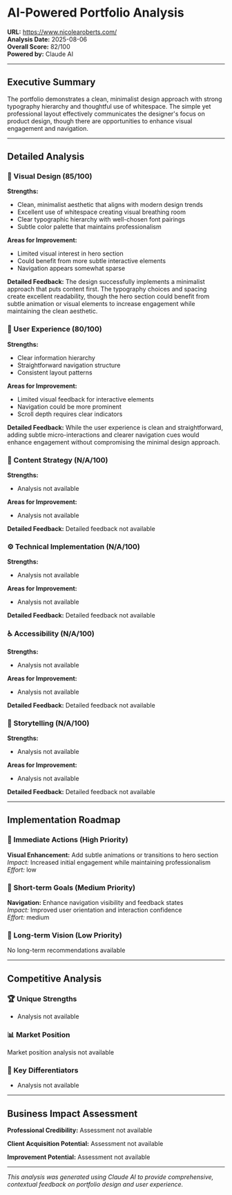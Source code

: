
# AI-Powered Portfolio Analysis

**URL:** https://www.nicolearoberts.com/  
**Analysis Date:** 2025-08-06  
**Overall Score:** 82/100  
**Powered by:** Claude AI

---

## Executive Summary

The portfolio demonstrates a clean, minimalist design approach with strong typography hierarchy and thoughtful use of whitespace. The simple yet professional layout effectively communicates the designer's focus on product design, though there are opportunities to enhance visual engagement and navigation.

---

## Detailed Analysis

### 🎨 Visual Design (85/100)

**Strengths:**
- Clean, minimalist aesthetic that aligns with modern design trends
- Excellent use of whitespace creating visual breathing room
- Clear typographic hierarchy with well-chosen font pairings
- Subtle color palette that maintains professionalism

**Areas for Improvement:**
- Limited visual interest in hero section
- Could benefit from more subtle interactive elements
- Navigation appears somewhat sparse

**Detailed Feedback:**
The design successfully implements a minimalist approach that puts content first. The typography choices and spacing create excellent readability, though the hero section could benefit from subtle animation or visual elements to increase engagement while maintaining the clean aesthetic.

### 🚀 User Experience (80/100)

**Strengths:**
- Clear information hierarchy
- Straightforward navigation structure
- Consistent layout patterns

**Areas for Improvement:**
- Limited visual feedback for interactive elements
- Navigation could be more prominent
- Scroll depth requires clear indicators

**Detailed Feedback:**
While the user experience is clean and straightforward, adding subtle micro-interactions and clearer navigation cues would enhance engagement without compromising the minimal design approach.

### 📝 Content Strategy (N/A/100)

**Strengths:**
- Analysis not available

**Areas for Improvement:**
- Analysis not available

**Detailed Feedback:**
Detailed feedback not available

### ⚙️ Technical Implementation (N/A/100)

**Strengths:**
- Analysis not available

**Areas for Improvement:**
- Analysis not available

**Detailed Feedback:**
Detailed feedback not available

### ♿ Accessibility (N/A/100)

**Strengths:**
- Analysis not available

**Areas for Improvement:**
- Analysis not available

**Detailed Feedback:**
Detailed feedback not available

### 📖 Storytelling (N/A/100)

**Strengths:**
- Analysis not available

**Areas for Improvement:**
- Analysis not available

**Detailed Feedback:**
Detailed feedback not available

---

## Implementation Roadmap

### 🚨 Immediate Actions (High Priority)
**Visual Enhancement:** Add subtle animations or transitions to hero section  
*Impact:* Increased initial engagement while maintaining professionalism  
*Effort:* low

### 📅 Short-term Goals (Medium Priority)
**Navigation:** Enhance navigation visibility and feedback states  
*Impact:* Improved user orientation and interaction confidence  
*Effort:* medium

### 🎯 Long-term Vision (Low Priority)
No long-term recommendations available

---

## Competitive Analysis

### 🏆 Unique Strengths
- Analysis not available

### 📊 Market Position
Market position analysis not available

### 🌟 Key Differentiators
- Analysis not available

---

## Business Impact Assessment

**Professional Credibility:** Assessment not available

**Client Acquisition Potential:** Assessment not available

**Improvement Potential:** Assessment not available

---

*This analysis was generated using Claude AI to provide comprehensive, contextual feedback on portfolio design and user experience.*
